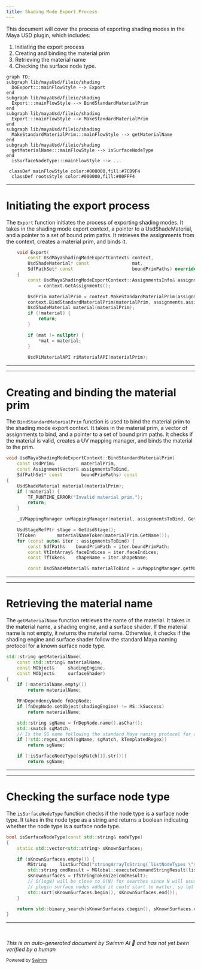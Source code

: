```yaml
---
title: Shading Mode Export Process
---
```


This document will cover the process of exporting shading modes in the Maya USD plugin, which includes:

1. Initiating the export process
2. Creating and binding the material prim
3. Retrieving the material name
4. Checking the surface node type.

```mermaid
graph TD;
subgraph lib/mayaUsd/fileio/shading
  DoExport:::mainFlowStyle --> Export
end
subgraph lib/mayaUsd/fileio/shading
  Export:::mainFlowStyle --> BindStandardMaterialPrim
end
subgraph lib/mayaUsd/fileio/shading
  Export:::mainFlowStyle --> MakeStandardMaterialPrim
end
subgraph lib/mayaUsd/fileio/shading
  MakeStandardMaterialPrim:::mainFlowStyle --> getMaterialName
end
subgraph lib/mayaUsd/fileio/shading
  getMaterialName:::mainFlowStyle --> isSurfaceNodeType
end
  isSurfaceNodeType:::mainFlowStyle --> ...

 classDef mainFlowStyle color:#000000,fill:#7CB9F4
  classDef rootsStyle color:#000000,fill:#00FFF4
```

<SwmSnippet path="/lib/mayaUsd/fileio/shading/shadingModePxrRis.cpp" line="271">

---

# Initiating the export process

The `Export` function initiates the process of exporting shading modes. It takes in the shading mode export context, a pointer to a UsdShadeMaterial, and a pointer to a set of bound prim paths. It retrieves the assignments from the context, creates a material prim, and binds it.

```c++
    void Export(
        const UsdMayaShadingModeExportContext& context,
        UsdShadeMaterial* const                mat,
        SdfPathSet* const                      boundPrimPaths) override
    {
        const UsdMayaShadingModeExportContext::AssignmentsInfo& assignments
            = context.GetAssignments();

        UsdPrim materialPrim = context.MakeStandardMaterialPrim(assignments);
        context.BindStandardMaterialPrim(materialPrim, assignments.assignments, boundPrimPaths);
        UsdShadeMaterial material(materialPrim);
        if (!material) {
            return;
        }

        if (mat != nullptr) {
            *mat = material;
        }

        UsdRiMaterialAPI riMaterialAPI(materialPrim);

```

---

</SwmSnippet>

<SwmSnippet path="/lib/mayaUsd/fileio/shading/shadingModeExporterContext.cpp" line="948">

---

# Creating and binding the material prim

The `BindStandardMaterialPrim` function is used to bind the material prim to the shading mode export context. It takes in the material prim, a vector of assignments to bind, and a pointer to a set of bound prim paths. It checks if the material is valid, creates a UV mapping manager, and binds the material to the prim.

```c++
void UsdMayaShadingModeExportContext::BindStandardMaterialPrim(
    const UsdPrim&          materialPrim,
    const AssignmentVector& assignmentsToBind,
    SdfPathSet* const       boundPrimPaths) const
{
    UsdShadeMaterial material(materialPrim);
    if (!material) {
        TF_RUNTIME_ERROR("Invalid material prim.");
        return;
    }

    _UVMappingManager uvMappingManager(material, assignmentsToBind, GetExportArgs());

    UsdStageRefPtr stage = GetUsdStage();
    TfToken        materialNameToken(materialPrim.GetName());
    for (const auto& iter : assignmentsToBind) {
        const SdfPath&    boundPrimPath = iter.boundPrimPath;
        const VtIntArray& faceIndices = iter.faceIndices;
        const TfToken&    shapeName = iter.shapeName;

        const UsdShadeMaterial& materialToBind = uvMappingManager.getMaterial(shapeName);
```

---

</SwmSnippet>

<SwmSnippet path="/lib/mayaUsd/fileio/shading/shadingModeExporterContext.cpp" line="488">

---

# Retrieving the material name

The `getMaterialName` function retrieves the name of the material. It takes in the material name, a shading engine, and a surface shader. If the material name is not empty, it returns the material name. Otherwise, it checks if the shading engine and surface shader follow the standard Maya naming protocol for a known surface node type.

```c++
std::string getMaterialName(
    const std::string& materialName,
    const MObject&     shadingEngine,
    const MObject&     surfaceShader)
{
    if (!materialName.empty())
        return materialName;

    MFnDependencyNode fnDepNode;
    if (fnDepNode.setObject(shadingEngine) != MS::kSuccess)
        return materialName;

    std::string sgName = fnDepNode.name().asChar();
    std::smatch sgMatch;
    // Is the SG name following the standard Maya naming protocol for a known surface nodeType?
    if (!std::regex_match(sgName, sgMatch, kTemplatedRegex))
        return sgName;

    if (!isSurfaceNodeType(sgMatch[1].str()))
        return sgName;

```

---

</SwmSnippet>

<SwmSnippet path="/lib/mayaUsd/fileio/shading/shadingModeExporterContext.cpp" line="472">

---

# Checking the surface node type

The `isSurfaceNodeType` function checks if the node type is a surface node type. It takes in the node type as a string and returns a boolean indicating whether the node type is a surface node type.

```c++
bool isSurfaceNodeType(const std::string& nodeType)
{
    static std::vector<std::string> sKnownSurfaces;

    if (sKnownSurfaces.empty()) {
        MString     listSurfCmd("stringArrayToString(`listNodeTypes \"shader/surface\"`, \" \");");
        std::string cmdResult = MGlobal::executeCommandStringResult(listSurfCmd).asChar();
        sKnownSurfaces = TfStringTokenize(cmdResult);
        // O(logN) will be close to O(N) for searches since N will usually be small, but with enough
        // plugin surface nodes added it could start to matter, so let's sort the vector.
        std::sort(sKnownSurfaces.begin(), sKnownSurfaces.end());
    }

    return std::binary_search(sKnownSurfaces.cbegin(), sKnownSurfaces.cend(), nodeType);
}
```

---

</SwmSnippet>

&nbsp;

_This is an auto-generated document by Swimm AI 🌊 and has not yet been verified by a human_

<SwmMeta version="3.0.0" repo-id="Z2l0aHViJTNBJTNBbWF5YS11c2QlM0ElM0FnaWxhZG5hdm90" repo-name="maya-usd"><sup>Powered by [Swimm](/)</sup></SwmMeta>
